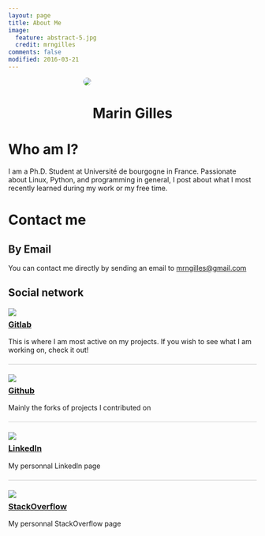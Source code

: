 ```yaml
---
layout: page
title: About Me
image:
  feature: abstract-5.jpg
  credit: mrngilles
comments: false
modified: 2016-03-21
---
```

<div style="width:200px; margin-left:auto; margin-right:auto">
<img src="{{site.url}}/images/profil.jpg" style="border-radius:100%">
</div>
<center><h1>Marin Gilles</h1></center>

# Who am I?
I am a Ph.D. Student at Université de bourgogne in France.
Passionate about Linux, Python, and programming in general,
I post about what I most recently learned during my work
or my free time.

# Contact me

## By Email
You can contact me directly by sending an email to
<a href="mailto:mrngilles@gmail.com"><mrngilles@gmail.com></a>

## Social network
<div style="padding-top:1px;">
<div style="width:50px; margin-right:20px; float:left">
<a target="_blank" href="https://gitlab.com/u/Mrngilles"><img src="{{site.url}}/images/gitlab-logo.png"></a>
</div>
<div>
<h3>
<a target="_blank" href="https://gitlab.com/u/Mrngilles">Gitlab</a>
</h3>
<p>
This is where I am most active on my projects. If you wish to see what
I am working on, check it out!
</p>
<div>
</div>

<div style="border-top:1px solid #CCC; padding-top: 20px; margin-top: 20px">
<div style="width:50px; margin-right:20px; float:left">
<a target="_blank" href="https://github.com/Mrngilles"><img src="{{site.url}}/images/github-logo.png"></a>
</div>
<div>
<h3>
<a target="_blank" href="https://github.com/Mrngilles">Github</a>
</h3>
<p>
Mainly the forks of projects I contributed on
</p>
<div>
</div>

<div style="border-top:1px solid #CCC; padding-top: 20px; margin-top: 20px">
<div style="width:50px; margin-right:20px; float:left">
<a target="_blank" href="https://fr.linkedin.com/in/marin-gilles-2530a285/en"><img src="{{site.url}}/images/linkedin-logo.png"></a>
</div>
<div>
<h3>
<a target="_blank" href="https://fr.linkedin.com/in/marin-gilles-2530a285/en">LinkedIn</a>
</h3>
<p>
My personnal LinkedIn page
</p>
<div>
</div>

<div style="border-top:1px solid #CCC; padding-top: 20px; margin-top: 20px">
<div style="width:50px; margin-right:20px; float:left">
<a target="_blank" href="https://stackoverflow.com/users/5297833/marin-gilles"><img src="{{site.url}}/images/stack-logo.png"></a>
</div>
<div>
<h3>
<a target="_blank" href="https://stackoverflow.com/users/5297833/marin-gilles">StackOverflow</a>
</h3>
<p>
My personnal StackOverflow page
</p>
<div>
</div>
